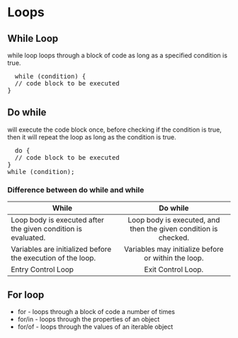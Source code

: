 # Loops
## While Loop 
while loop loops through a block of code as long as a specified condition is true.
<pre>
  while (condition) {
  // code block to be executed
}
</pre>
## Do while 
will execute the code block once, before checking if the condition is true, then it will repeat the loop as long as the condition is true.
<pre>
  do {
  // code block to be executed
}
while (condition);
</pre>
### Difference between do while and while

| While       | Do while        | 
| ------------- |:-------------:| 
| Loop body is executed after the given condition is evaluated.    |Loop body is executed, and then the given condition is checked. | 
| Variables are initialized before the execution of the loop.    | Variables may initialize before or within the loop.  |  
| Entry Control Loop| Exit Control Loop.   |    
## For loop
+ for - loops through a block of code a number of times
+ for/in - loops through the properties of an object
+ for/of - loops through the values of an iterable object 
